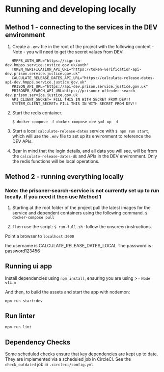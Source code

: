 # Running and developing locally
## Method 1 - connecting to the services in the DEV environment
1. Create a `.env` file in the root of the project with the following content - Note - you will need to get the secret values from DEV:
```   
   HMPPS_AUTH_URL="https://sign-in-dev.hmpps.service.justice.gov.uk/auth"
   TOKEN_VERIFICATION_API_URL="https://token-verification-api-dev.prison.service.justice.gov.uk"
   CALCULATE_RELEASE_DATES_API_URL="https://calculate-release-dates-api-dev.hmpps.service.justice.gov.uk"
   PRISON_API_URL="https://api-dev.prison.service.justice.gov.uk"
   PRISONER_SEARCH_API_URL=https://prisoner-offender-search-dev.prison.service.justice.gov.uk
   API_CLIENT_SECRET= FILL THIS IN WITH SECRET FROM DEV!!
   SYSTEM_CLIENT_SECRET= FILL THIS IN WITH SECRET FROM DEV!!
```   

2. Start the redis container.

   `$ docker-compose -f docker-compose-dev.yml up -d`


4. Start a local `calculate-release-dates` service with `$ npm run start`, which will use the `.env` file to set
   up its environment to reference the DEV APIs.


5. Bear in mind that the login details, and all data you will see, will be from the `calculate-release-dates-db` and APIs in the DEV
   environment. Only the redis functions will be local operations.

## Method 2 - running everything locally
### Note: the prisoner-search-service is not currently set up to run locally. If you need it then use Method 1
1. Starting at the root folder of the project pull the latest images for the service and dependent containers using the following command.
   `$ docker-compose pull`

2. Then use the script:
   `$ run-full.sh` -follow the onscreen instructions.

Point a browser to `localhost:3000`

the username is CALCULATE_RELEASE_DATES_LOCAL
The password is : password123456

## Running ui app
Install dependencies using `npm install`, ensuring you are using >= `Node v14.x`

And then, to build the assets and start the app with nodemon:

`npm run start:dev`

## Run linter

`npm run lint`

## Dependency Checks

Some scheduled checks ensure that key dependencies are kept up to date.
They are implemented via a scheduled job in CircleCI.
See the `check_outdated` job in `.circleci/config.yml`
